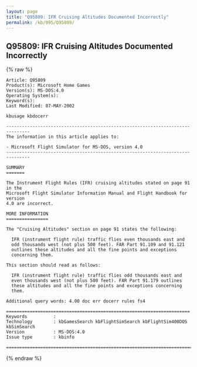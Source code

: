```yaml
---
layout: page
title: "Q95809: IFR Cruising Altitudes Documented Incorrectly"
permalink: /kb/095/Q95809/
---
```


## Q95809: IFR Cruising Altitudes Documented Incorrectly

{% raw %}

	Article: Q95809
	Product(s): Microsoft Home Games
	Version(s): MS-DOS:4.0
	Operating System(s): 
	Keyword(s): 
	Last Modified: 07-MAY-2002
	
	kbusage kbdocerr
	
	-------------------------------------------------------------------------------
	The information in this article applies to:
	
	- Microsoft Flight Simulator for MS-DOS, version 4.0 
	-------------------------------------------------------------------------------
	
	SUMMARY
	=======
	
	The Instrument Flight Rules (IFR) cruising altitudes stated on page 91 in the
	Microsoft Flight Simulator Information Manual and Flight Handbook for version
	4.0 are incorrect.
	
	MORE INFORMATION
	================
	
	The "Cruising Altitudes" section on page 91 states the following:
	
	  IFR (instrument flight rule) traffic flies even thousands east and
	  odd thousands west (not plus 500 feet). FAR Part 91.109 and 91.121
	  outlines these altitudes and all the fine points and exceptions
	  concerning them.
	
	This section should read as follows:
	
	  IFR (instrument flight rule) traffic flies odd thousands east and
	  even thousands west (not plus 500 feet). FAR Part 91.179 outlines
	  these altitudes and all the fine points and exceptions concerning
	  them.
	
	Additional query words: 4.00 doc err docerr rules fs4
	
	======================================================================
	Keywords          :  
	Technology        : kbGamesSearch kbFlightSimSearch kbFlightSim400DOS kbSimSearch
	Version           : MS-DOS:4.0
	Issue type        : kbinfo
	
	=============================================================================
	

{% endraw %}
